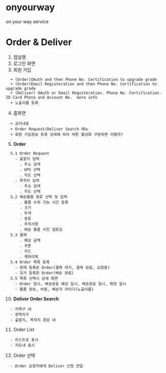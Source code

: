 # onyourway
on your way service

# Order & Deliver
1. 앱실행
2. 로그인 화면
3. 회원 가입
```
  + (Order)OAuth and then Phone No. Certification to upgrade grade
  + (Order)Email Registeration and then Phone No. Certification to upgrade grade
  + (Deliver) OAuth or Email Registeration. Phone No. Certification. ID Card Photo and Account No.  more info
  + 노출이름 등록
```
4. 홈화면
```
  + 공지내용
  + Order Request/Deliver Search 메뉴
  + 회원 가입정보 등록 상태에 따라 버튼 활성화 구분하면 어떨까?
```    
5. **Order**
```
  5.1 Order Request
    - 출발지 입력
      . 주소 검색
      . GPS 선택
      . 지도 선택
    - 목적지 입력
      . 주소 검색
      . 지도 선택
  5.2 배송물품 종류 선택 및 입력
      . 물품 수취 가능 시간 등록
      . 크기
      . 무게
      . 종류
      . 주의사항
      . 배송 물품 사진 업로딩
  5.3 결재
      . 예상 금액
      . 쿠폰
      . 카드
      . 계좌이체
  5.4 Order 목록 등록
    - 현재 등록된 Order(결제 대기, 결재 완료, 요청중)
    - 과거 등록한 Order(배송 완료)
  5.5 목록 선택시 상세 화면
    - Order 일시, 배송완료 예상 일시, 배송완료 일시, 확정 일시
    - 물품 정보, 비용, 배송자 아이디(노출이름)
```  
10. **Deliver Order Search**
```
  - 지역구 내
  - 광역지구
  - 출발지, 목적지 경로 내
```  
11. Order List
```
  - 리스트로 표시
  - 지도내 표시
```  
12. Order 선택
```
  - Order 요청자에게 Deliver 신청 전달
```

